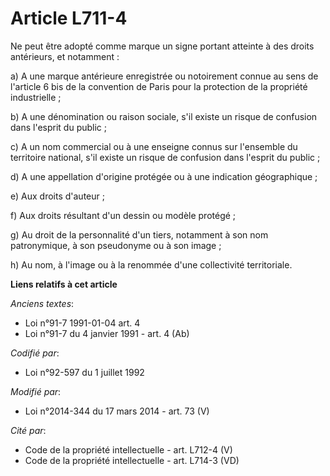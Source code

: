 # Article L711-4

Ne peut être adopté comme marque un signe portant atteinte à des droits antérieurs, et notamment :

a) A une marque antérieure enregistrée ou notoirement connue au sens de l'article 6 bis de la convention de Paris pour la
protection de la propriété industrielle ;

b) A une dénomination ou raison sociale, s'il existe un risque de confusion dans l'esprit du public ;

c) A un nom commercial ou à une enseigne connus sur l'ensemble du territoire national, s'il existe un risque de confusion
dans l'esprit du public ;

d) A une appellation d'origine protégée ou à une indication géographique ;

e) Aux droits d'auteur ;

f) Aux droits résultant d'un dessin ou modèle protégé ;

g) Au droit de la personnalité d'un tiers, notamment à son nom patronymique, à son pseudonyme ou à son image ;

h) Au nom, à l'image ou à la renommée d'une collectivité territoriale.

**Liens relatifs à cet article**

_Anciens textes_:

  - Loi n°91-7 1991-01-04 art. 4
  - Loi n°91-7 du 4 janvier 1991 - art. 4 (Ab)

_Codifié par_:

  - Loi n°92-597 du 1 juillet 1992

_Modifié par_:

  - Loi n°2014-344 du 17 mars 2014 - art. 73 (V)

_Cité par_:

  - Code de la propriété intellectuelle - art. L712-4 (V)
  - Code de la propriété intellectuelle - art. L714-3 (VD)
